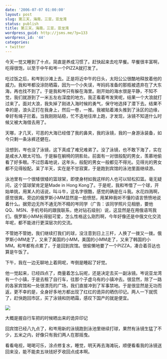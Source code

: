 ```yaml
---
date: '2006-07-07 01:00:00'
layout: post
slug: 第三天，海南，三亚，亚龙湾
status: publish
title: 第三天，海南，三亚，亚龙湾
wordpress_guid: http://jsms.me/?p=133
wordpress_id: '44'
categories:
- twitter
---
```


今天一觉又睡到了十点，简直是养成习惯了。赶快起来去吃早餐。早餐很丰富啊，吃得很饱，以至于中午和岑一个PIZZA就打发了。


吃过饭之后，和岑到沙滩上去。正是将近中午的日头，太阳公公很酷地释放着他的威力。我和岑都没涂防晒霜，因为一个小失误，岑妈妈准备的那瓶被遗弃在了大东海，再也找不到了。于是我和岑只有躲在海里。刚开始的海水很是平静，不知不觉，我们就游到了一米五左右深度的地方。我正看着岑发笑呢，结果一个大浪就打过来了。面对大浪，我失掉了刚进入海时候的勇气，保守地选择了潜下去。结果不幸的是，浪头正打在我身上，然后一卷，一推。我被贴着滩头推到了泳区的边缘，幸好有绳子拦着。当我刚刚站稳，忙不迭地往岸上跑，才发现，泳镜不知道什么时候又被大海借去用了。


天哪，才几天，可恶的大海已经借了我的鼻夹，我的泳镜，我的一身游泳装备，如今只剩一条泳裤还健在。


没想到，岑也没了泳镜，这下真成了难兄难弟了。没了泳镜，也不敢下海了，实在是咸水入眼太可怕。于是躲在躺椅的阴影处。前面有一对很般配的男女，羡慕地偷看了好多眼。不过怨毒地说，这年头，般配的男女一般都见不得光。见得光的男女都不见得般配。呆了半天，实在是不甘寂寞，于是跑到宾馆的泳池里面继续游。


泳池里有一个很矮很矮的篮球架，即使身材如我这样的人也可以轻松扣篮。毫无疑问，这个篮球架肯定是Made in Hong Kong了。于是呢，我和岑借了一个球，开始单挑，用某人的话说，叫斗牛，这名字很酷，感觉的确是在斗我。水花四溅啊，感觉很爽。旁边的俄罗斯小MM显然是一脸愤怒，用某种我听不懂的语言愤愤地说着什么。据旁边无所不通无所不精的岑同学（广告：该同学照片见相册，要他QQ、MSN、手机号码的跟我联系，绝对钻石级别）说，这显然是在用俄语骂我们。俄罗斯小MM长得挺可爱，怎么性格这么刚烈啊，今年好像还是中俄文化交流年呢，都不能进行更深层次的交流。


不管她不管她，我们继续打我们的球，没注意到日上三杆，人换了一拨又一拨。俄罗斯小MM走了，又来了美国的小MM，美国的小MM走了，又来了韩国的小MM。和岑都有点累了，于是回到宾馆。很偷懒地要了一个PIZZA，凑合着芬达也算是午饭了。


下午，我在一边无聊地上着网呢，岑倒是睡起了好觉。


他一觉起来，已经四点了，商量着怎么玩呢，还是决定去买一副泳镜。岑说亚龙湾有一个小镇，于是去租了自行车，往那个子虚乌有的小镇冲去。很显然，除了一路的各家宾馆和一处很漂亮的广场，我们直接冲到了军事禁地。于是很显然是无功而返，更不幸的是，全身好多地方都出现了红红的诡异的晒伤印记。两人一下就慌了，赶快跑回市区，买了泳镜和防晒霜，感叹下国产的就是便宜。


[![](http://tk.files.storage.msn.com/x1pRTZV02Ww2pnGvrhyBzMu0IxiUOI6_o9c8j5CW91aIOaDtzcM8ihGudrj8lgFllgdLILuDRF8Df8fJyc6tLRRFst0G-om0qb_53c_NbiixxLq8rhZmSnQFiy-Yo3_FEXT)](http://tk.files.storage.msn.com/x1pRTZV02Ww2pnGvrhyBzMu0IxiUOI6_o9c8j5CW91aIOaDtzcM8ihGudrj8lgFllgdLILuDRF8Df8fJyc6tLRRFst0G-om0qb_53c_NbiixxLq8rhZmSnQFiy-Yo3_FEXT)


大概是握自行车把的时候晒出来的诡异印记


回宾馆已经八九点了，和岑用新的泳镜跑到泳池里继续打球，果然有泳镜生猛了不少，五米之内，好像只有我们两人在那摇曳。


看看电视，喝喝可乐，涂点修复水，睡觉，明天再去海滩玩，顺便看看我的泳镜送回来没，能不能卖五块钱好歹收回点成本啊。


